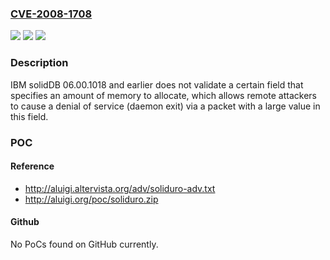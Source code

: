 ### [CVE-2008-1708](https://cve.mitre.org/cgi-bin/cvename.cgi?name=CVE-2008-1708)
![](https://img.shields.io/static/v1?label=Product&message=n%2Fa&color=blue)
![](https://img.shields.io/static/v1?label=Version&message=n%2Fa&color=blue)
![](https://img.shields.io/static/v1?label=Vulnerability&message=n%2Fa&color=brighgreen)

### Description

IBM solidDB 06.00.1018 and earlier does not validate a certain field that specifies an amount of memory to allocate, which allows remote attackers to cause a denial of service (daemon exit) via a packet with a large value in this field.

### POC

#### Reference
- http://aluigi.altervista.org/adv/soliduro-adv.txt
- http://aluigi.org/poc/soliduro.zip

#### Github
No PoCs found on GitHub currently.

